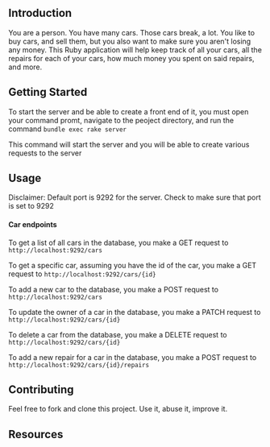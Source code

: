 ## Introduction

You are a person. You have many cars. Those cars break, a lot. You like to buy cars, and sell them, but you also want to make sure you aren't losing any money. This Ruby application will help keep track of all your cars, all the repairs for each of your cars, how much money you spent on said repairs, and more. 

## Getting Started

To start the server and be able to create a front end of it, you must open your command promt, navigate to the peoject directory, and run the command 
`bundle exec rake server`

This command will start the server and you will be able to create various requests to the server

## Usage

Disclaimer: Default port is 9292 for the server. Check to make sure that port is set to 9292

#### Car endpoints

To get a list of all cars in the database, you make a GET request to
`http://localhost:9292/cars`

To get a specific car, assuming you have the id of the car, you make a GET request to 
`http://localhost:9292/cars/{id}`

To add a new car to the database, you make a POST request to
`http://localhost:9292/cars`

To update the owner of a car in the database, you make a PATCH request to
`http://localhost:9292/cars/{id}`

To delete a car from the database, you make a DELETE request to
`http://localhost:9292/cars/{id}`

To add a new repair for a car in the database, you make a POST request to
`http://localhost:9292/cars/{id}/repairs`

## Contributing

Feel free to fork and clone this project. Use it, abuse it, improve it.

## Resources


